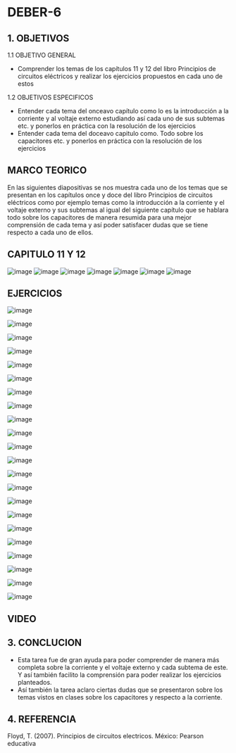 # DEBER-6
## 1. OBJETIVOS

1.1 OBJETIVO GENERAL 

*  Comprender los temas de los capítulos 11 y 12 del libro Principios de circuitos eléctricos y realizar los ejercicios propuestos en cada uno de estos 

1.2 OBJETIVOS ESPECIFICOS 

*  Entender cada tema del onceavo capítulo como lo es la introducción a la corriente y al voltaje externo estudiando así cada uno de sus subtemas etc. y ponerlos en práctica con la resolución de los ejercicios
*  Entender cada tema del doceavo capitulo como. Todo sobre los capacitores etc. y ponerlos en práctica con la resolución de los ejercicios

## MARCO TEORICO

En las siguientes diapositivas se nos muestra cada uno de los temas que se presentan en los capítulos once y doce del libro Principios de circuitos eléctricos como por ejemplo temas como la introducción a la corriente y el voltaje externo y sus subtemas al igual del siguiente capítulo que se hablara todo sobre los capacitores de manera resumida para una mejor comprensión de cada tema y así poder satisfacer dudas que se tiene respecto a cada uno de ellos.

## CAPITULO 11 Y 12
![image](https://user-images.githubusercontent.com/116833211/214347875-ad328e79-fe3f-4e3f-ad9e-955304bd137e.png)
![image](https://user-images.githubusercontent.com/116833211/214367543-f09025b5-81f4-4f4f-998f-0baaab172222.png)
![image](https://user-images.githubusercontent.com/116833211/214368407-22db8949-e5f4-4c64-8670-df058ba65d39.png)
![image](https://user-images.githubusercontent.com/116833211/214370035-5f344983-be65-4caa-bbae-dac4dfa243ed.png)
![image](https://user-images.githubusercontent.com/116833211/214371994-e8932999-d425-4607-a148-dea389671681.png)
![image](https://user-images.githubusercontent.com/116833211/214372483-e291c145-0032-4d5b-a11f-2bac3d05fdf8.png)
![image](https://user-images.githubusercontent.com/116833211/214372704-2e073e32-9b86-4df7-b23a-028756fc8624.png)


## EJERCICIOS
![image](https://user-images.githubusercontent.com/116833211/214348326-b55a3db7-4fce-49c7-9ce7-40c6003cd288.png)

![image](https://user-images.githubusercontent.com/116833211/214348623-ccaf4fad-753a-4dd3-9a4c-a576da4b6cda.png)

![image](https://user-images.githubusercontent.com/116833211/214348793-966fd87d-a440-4bb4-98a7-8a120521b3d4.png)

![image](https://user-images.githubusercontent.com/116833211/214348924-70ae645c-5182-4f65-97f8-f4089fe72c07.png)


![image](https://user-images.githubusercontent.com/116833211/214349059-4406c546-24d9-4ab9-b597-79577e6e62ea.png)

![image](https://user-images.githubusercontent.com/116833211/214349154-23c14a9c-7fb8-4f07-81ff-8ecc1fdca160.png)

![image](https://user-images.githubusercontent.com/116833211/214349193-fa9e7d08-0c79-4565-ab44-782eaec711a3.png)

![image](https://user-images.githubusercontent.com/116833211/214349310-590562d1-ccac-4ed7-a487-55262e1d98d5.png)

![image](https://user-images.githubusercontent.com/116833211/214349404-fbc5f8ab-0111-4b63-b09d-a7a73fbd7287.png)

![image](https://user-images.githubusercontent.com/116833211/214349511-69026cd9-9f96-4aed-b7be-663d030be090.png)

![image](https://user-images.githubusercontent.com/116833211/214349651-960006ac-8ff4-4e14-bae9-30fc463f354e.png)

![image](https://user-images.githubusercontent.com/116833211/214349726-99c2046a-ce92-4596-9ffc-9710e627fd84.png)

![image](https://user-images.githubusercontent.com/116833211/214349829-02d298a9-deca-4d1a-beb0-5075d276d1c4.png)

![image](https://user-images.githubusercontent.com/116833211/214349895-de3272a4-42de-4505-aa95-dc3958c34062.png)

![image](https://user-images.githubusercontent.com/116833211/214349957-ff4e2cf2-b148-4796-bd2e-1d7b0b4a46a4.png)

![image](https://user-images.githubusercontent.com/116833211/214350003-65e45893-b7c2-481f-944b-76d22b9f9297.png)

![image](https://user-images.githubusercontent.com/116833211/214350439-d17030a0-b8ea-4416-8652-401dac67284f.png)

![image](https://user-images.githubusercontent.com/116833211/214350519-447cb722-fab6-470c-b33b-cfe929109798.png)

![image](https://user-images.githubusercontent.com/116833211/214350564-4d3b0b44-b6df-4f77-90b1-9ec5e00f83ce.png)

![image](https://user-images.githubusercontent.com/116833211/214350603-46fed429-5961-4ea0-9930-c5b5ba4e12d4.png)

![image](https://user-images.githubusercontent.com/116833211/214350836-26c4e555-78e6-41e3-91b3-27f1b68be63e.png)

![image](https://user-images.githubusercontent.com/116833211/214350901-50903a1e-4a1e-41d7-805c-63d25f29aa47.png)

## VIDEO

## 3. CONCLUCION

* Esta tarea fue de gran ayuda para poder comprender de manera más completa sobre la corriente y el voltaje externo y cada subtema de este. Y así también facilito la comprensión para poder realizar los ejercicios planteados.
*  Así también la tarea aclaro ciertas dudas que se presentaron sobre los temas vistos en clases sobre los capacitores y respecto a la corriente.

## 4. REFERENCIA
Floyd, T. (2007). Principios de circuitos electricos. México: Pearson educativa


